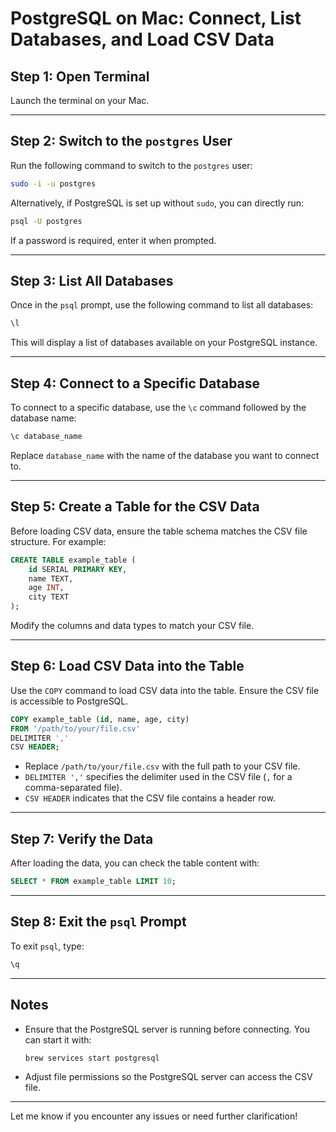 
# PostgreSQL on Mac: Connect, List Databases, and Load CSV Data

## **Step 1: Open Terminal**
Launch the terminal on your Mac.

---

## **Step 2: Switch to the `postgres` User**
Run the following command to switch to the `postgres` user:

```bash
sudo -i -u postgres
```

Alternatively, if PostgreSQL is set up without `sudo`, you can directly run:

```bash
psql -U postgres
```

If a password is required, enter it when prompted.

---

## **Step 3: List All Databases**
Once in the `psql` prompt, use the following command to list all databases:

```sql
\l
```

This will display a list of databases available on your PostgreSQL instance.

---

## **Step 4: Connect to a Specific Database**
To connect to a specific database, use the `\c` command followed by the database name:

```sql
\c database_name
```

Replace `database_name` with the name of the database you want to connect to.

---

## **Step 5: Create a Table for the CSV Data**
Before loading CSV data, ensure the table schema matches the CSV file structure. For example:

```sql
CREATE TABLE example_table (
    id SERIAL PRIMARY KEY,
    name TEXT,
    age INT,
    city TEXT
);
```

Modify the columns and data types to match your CSV file.

---

## **Step 6: Load CSV Data into the Table**
Use the `COPY` command to load CSV data into the table. Ensure the CSV file is accessible to PostgreSQL.

```sql
COPY example_table (id, name, age, city)
FROM '/path/to/your/file.csv'
DELIMITER ','
CSV HEADER;
```

- Replace `/path/to/your/file.csv` with the full path to your CSV file.
- `DELIMITER ','` specifies the delimiter used in the CSV file (`,` for a comma-separated file).
- `CSV HEADER` indicates that the CSV file contains a header row.

---

## **Step 7: Verify the Data**
After loading the data, you can check the table content with:

```sql
SELECT * FROM example_table LIMIT 10;
```

---

## **Step 8: Exit the `psql` Prompt**
To exit `psql`, type:

```sql
\q
```

---

## **Notes**
- Ensure that the PostgreSQL server is running before connecting. You can start it with:
  ```bash
  brew services start postgresql
  ```
- Adjust file permissions so the PostgreSQL server can access the CSV file.

---

Let me know if you encounter any issues or need further clarification!
